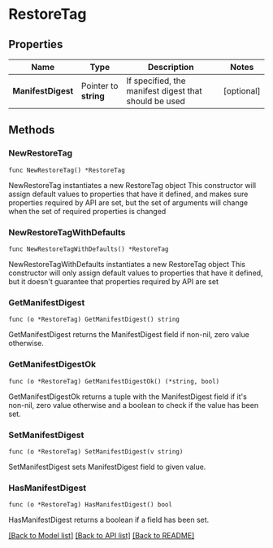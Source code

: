 # RestoreTag

## Properties

Name | Type | Description | Notes
------------ | ------------- | ------------- | -------------
**ManifestDigest** | Pointer to **string** | If specified, the manifest digest that should be used | [optional] 

## Methods

### NewRestoreTag

`func NewRestoreTag() *RestoreTag`

NewRestoreTag instantiates a new RestoreTag object
This constructor will assign default values to properties that have it defined,
and makes sure properties required by API are set, but the set of arguments
will change when the set of required properties is changed

### NewRestoreTagWithDefaults

`func NewRestoreTagWithDefaults() *RestoreTag`

NewRestoreTagWithDefaults instantiates a new RestoreTag object
This constructor will only assign default values to properties that have it defined,
but it doesn't guarantee that properties required by API are set

### GetManifestDigest

`func (o *RestoreTag) GetManifestDigest() string`

GetManifestDigest returns the ManifestDigest field if non-nil, zero value otherwise.

### GetManifestDigestOk

`func (o *RestoreTag) GetManifestDigestOk() (*string, bool)`

GetManifestDigestOk returns a tuple with the ManifestDigest field if it's non-nil, zero value otherwise
and a boolean to check if the value has been set.

### SetManifestDigest

`func (o *RestoreTag) SetManifestDigest(v string)`

SetManifestDigest sets ManifestDigest field to given value.

### HasManifestDigest

`func (o *RestoreTag) HasManifestDigest() bool`

HasManifestDigest returns a boolean if a field has been set.


[[Back to Model list]](../README.md#documentation-for-models) [[Back to API list]](../README.md#documentation-for-api-endpoints) [[Back to README]](../README.md)


